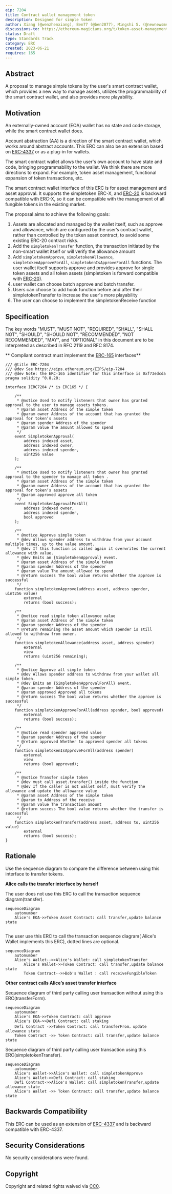```yaml
---
eip: 7204
title: Contract wallet management token
description: Designed for simple token
author: Xiang (@wenzhenxiang), Ben77 (@ben2077), Mingshi S. (@newnewsms)
discussions-to: https://ethereum-magicians.org/t/token-asset-management-interface-with-smart-contract-wallet/14759
status: Draft
type: Standards Track
category: ERC
created: 2023-06-21
requires: 165
---
```


## Abstract

A proposal to manage simple tokens by the user's smart contract wallet, which provides a new way to manage assets, utilizes the programmability of the smart contract wallet, and also provides more playability.

## Motivation

An externally-owned account (EOA) wallet has no state and code storage, while the smart contract wallet does.

Account abstraction (AA) is a direction of the smart contract wallet, which works around abstract accounts. This ERC can also be an extension based on [ERC-4337](./eip-4337.md) or as a plug-in for wallets.

The smart contract wallet allows the user's own account to have state and code, bringing programmability to the wallet. We think there are more directions to expand. For example, token asset management, functional expansion of token transactions, etc.

The smart contract wallet interface of this ERC is for asset management and asset approval. It supports the simpletoken ERC-X, and [ERC-20](./eip-20.md) is backward compatible with ERC-X, so it can be compatible with the management of all fungible tokens in the existing market.

The proposal aims to achieve the following goals:

1. Assets are allocated and managed by the wallet itself, such as approve and allowance, which are configured by the user’s contract wallet, rather than controlled by the token asset contract, to avoid some existing ERC-20 contract risks.
2. Add the `simpletokenTransfer` function, the transaction initiated by the non-smart wallet itself or will verify the allowance amount
3. Add `simpletokenApprove`, `simpletokenAllowance`, `simpletokenApproveForAll`, `simpletokenIsApproveForAll` functions. The user wallet itself supports approve and provides approve 
 for single token assets and all token assets (simpletoken is forward compatible with [ERC-20](./eip-20.md)).
4. user wallet can choose batch approve and batch transfer. 
5. Users can choose to add hook function before and after their simpletokenTransfer to increase the user's more playability
6. The user can choose to implement the simpletokenReceive function


## Specification

The key words "MUST", "MUST NOT", "REQUIRED", "SHALL", "SHALL NOT", "SHOULD", "SHOULD NOT", "RECOMMENDED", "NOT RECOMMENDED", "MAY", and "OPTIONAL" in this document are to be interpreted as described in RFC 2119 and RFC 8174.

** Compliant contract must implement the [ERC-165](./erc-165) interfaces**

```solidity
/// @title ERC-7204 
/// @dev See https://eips.ethereum.org/EIPS/eip-7204
/// @dev Note: the ERC-165 identifier for this interface is 0xf73edcda
pragma solidity ^0.8.20;

interface IERC7204 /* is ERC165 */ {

    /**
     * @notice Used to notify listeners that owner has granted approval to the user to manage assets tokens.
     * @param asset Address of the simple token
     * @param owner Address of the account that has granted the approval for token‘s assets
     * @param spender Address of the spender
     * @param value The amount allowed to spend
     */
    event SimpletokenApproval(
        address indexed asset,
        address indexed owner, 
        address indexed spender, 
        uint256 value
    );

    /**
     * @notice Used to notify listeners that owner has granted approval to the spender to manage all token .
     * @param asset Address of the simple token
     * @param owner Address of the account that has granted the approval for token‘s assets
     * @param approved approve all token
     */
    event SimpletokenApprovalForAll(
        address indexed owner, 
        address indexed spender,
        bool approved
    );

    /**
     * @notice Approve simple token
     * @dev Allows spender address to withdraw from your account multiple times, up to the value amount.
     * @dev If this function is called again it overwrites the current allowance with value.
     * @dev Emits an {SimpletokenApproval} event.
     * @param asset Address of the simple token
     * @param spender Address of the spender
     * @param value The amount allowed to spend
     * @return success The bool value returns whether the approve is successful
     */
    function simpletokenApprove(address asset, address spender, uint256 value) 
        external 
        returns (bool success);

    /**
     * @notice read simple token allowance value
     * @param asset Address of the simple token
     * @param spender Address of the spender
     * @return remaining The asset amount which spender is still allowed to withdraw from owner.
     */
    function simpletokenAllowance(address asset, address spender) 
        external
        view
        returns (uint256 remaining);

    /**
     * @notice Approve all simple token
     * @dev Allows spender address to withdraw from your wallet all simple token.
     * @dev Emits an {SimpletokenApprovalForAll} event.
     * @param spender Address of the spender
     * @param approved Approved all tokens
     * @return success The bool value returns whether the approve is successful
     */
    function simpletokenApproveForAll(address spender, bool approved) 
        external 
        returns (bool success);

    /**
     * @notice read spender approved value
     * @param spender Address of the spender
     * @return approved Whether to approved spender all tokens
     */
    function simpletokenIsApproveForAll(address spender) 
        external
        view
        returns (bool approved);

    /**
     * @notice Transfer simple token
     * @dev must call asset.transfer() inside the function
     * @dev If the caller is not wallet self, must verify the allowance and update the allowance value
     * @param asset Address of the simple token
     * @param to Address of the receive
     * @param value The transaction amount
     * @return success The bool value returns whether the transfer is successful
     */
    function simpletokenTransfer(address asset, address to, uint256 value) 
        external 
        returns (bool success); 
}
```


## Rationale

Use the sequence diagram to compare the difference between using this interface to transfer tokens.

**Alice calls the transfer interface by herself**

The user does not use this ERC to call the transaction sequence diagram(transfer).

```mermaid
sequenceDiagram
    autonumber
    Alice's EOA->>Token Asset Contract: call transfer,update balance state
 
```

The user use this ERC to call the transaction sequence diagram( Alice's Wallet implements this ERC), dotted lines are optional.

```mermaid
sequenceDiagram
    autonumber
    Alice's Wallet-->>Alice's Wallet: call simpletokenTransfer
		Alice's Wallet->>Token Contract: call transfer,update balance state
		Token Contract-->>Bob's Wallet : call receiveFungibleToken

```

**Other contract calls Alice’s asset transfer interface**

Sequence diagram of third party calling user transaction without using this ERC(transferForm).

```mermaid
sequenceDiagram
    autonumber
    Alice's EOA->>Token Contract: call approve
    Alice's EOA->>Defi Contract: call staking
    Defi Contract ->>Token Contract: call transferFrom，update allowance state
  	Token Contract ->> Token Contract: call transfer,update balance state
```

Sequence diagram of third party calling user transaction using this ERC(simpletokenTransfer).

```mermaid
sequenceDiagram
    autonumber
    Alice's Wallet->>Alice's Wallet: call simpletokenApprove
    Alice's Wallet->>Defi Contract: call staking
    Defi Contract->>Alice's Wallet: call simpletokenTransfer,update allowance state
  	Alice's Wallet ->> Token Contract: call transfer,update balance state
```



## Backwards Compatibility

This ERC can be used as an extension of [ERC-4337](./erc-4337.md) and is backward compatible with ERC-4337.



## Security Considerations

No security considerations were found.

## Copyright

Copyright and related rights waived via [CC0](../LICENSE.md).
